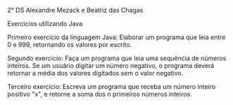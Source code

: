 2° DS
Alexandre Mezack e Beatriz das Chagas

Exercicios utilizando Java

Primeiro exercício da linguagem Java: Elaborar um programa que leia entre 0 e 999, retornando os valores por escrito.

Segundo exercício: Faça um programa que leia uma sequência de números inteiros. Se um usuário digitar um número negativo, o programa deverá retornar a média dos valores digitados sem o valor negativo.


Terceiro exercício: Escreva um programa que receba um número inteiro positivo "x", e retorne a soma dos n primeiros números inteiros.
